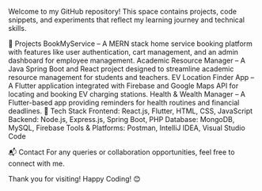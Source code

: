 Welcome to my GitHub repository! This space contains projects, code snippets, and experiments that reflect my learning journey and technical skills.

📂 Projects
BookMyService – A MERN stack home service booking platform with features like user authentication, cart management, and an admin dashboard for employee management.
Academic Resource Manager – A Java Spring Boot and React project designed to streamline academic resource management for students and teachers.
EV Location Finder App – A Flutter application integrated with Firebase and Google Maps API for locating and booking EV charging stations.
Health & Wealth Manager – A Flutter-based app providing reminders for health routines and financial deadlines.
🚀 Tech Stack
Frontend: React.js, Flutter, HTML, CSS, JavaScript
Backend: Node.js, Express.js, Spring Boot, PHP
Database: MongoDB, MySQL, Firebase
Tools & Platforms: Postman, IntelliJ IDEA, Visual Studio Code

📬 Contact
For any queries or collaboration opportunities, feel free to connect with me.

Thank you for visiting! Happy Coding! 😊

